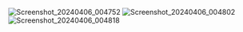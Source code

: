 ![Screenshot_20240406_004752](https://github.com/Anuragroyan/MapAppKotlin/assets/38952781/465e3f53-1d14-480b-ab46-feec7db90a44)
![Screenshot_20240406_004802](https://github.com/Anuragroyan/MapAppKotlin/assets/38952781/409fe344-8f0a-4a9b-9e13-7e137c67702a)
![Screenshot_20240406_004818](https://github.com/Anuragroyan/MapAppKotlin/assets/38952781/d8fc8c88-4963-4e1a-9165-d0319e5c020b)

